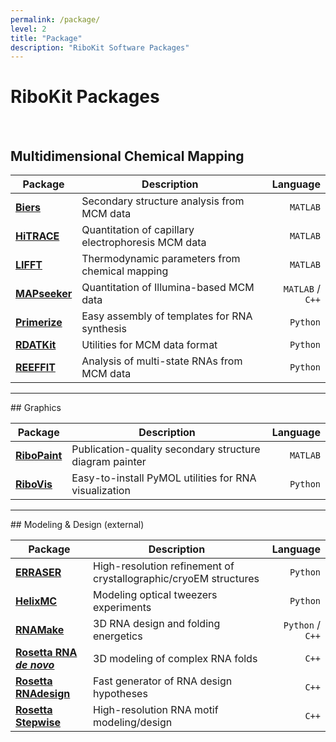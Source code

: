 ```yaml
---
permalink: /package/
level: 2
title: "Package"
description: "RiboKit Software Packages"
---
```


# RiboKit Packages

<br/>

## Multidimensional Chemical Mapping

| Package | Description | Language |
| --- | --- | ---: |
| [**Biers**](/Biers/) | Secondary structure analysis from MCM data  | `MATLAB` |
| [**HiTRACE**](/HiTRACE/) | Quantitation of capillary electrophoresis MCM data | `MATLAB` |
| [**LIFFT**](/LIFFT/) | Thermodynamic parameters from chemical mapping | `MATLAB` |
| [**MAPseeker**](/MAPseeker/) | Quantitation of Illumina-based MCM data | `MATLAB` / `C++` |
| [**Primerize**](/Primerize/) | Easy assembly of templates for RNA synthesis | `Python` |
| [**RDATKit**](/RDATKit/) | Utilities for MCM data format | `Python` |
| [**REEFFIT**](/REEFFIT/) | Analysis of multi-state RNAs from MCM data | `Python` |

<hr/>
## Graphics

| Package | Description | Language |
| --- | --- | ---: |
| [**RiboPaint**](/RiboPaint/) | Publication-quality secondary structure diagram painter | `MATLAB` |
| [**RiboVis**](/RiboVis/) | Easy-to-install PyMOL utilities for RNA visualization | `Python` |

<hr/>
## Modeling &amp; Design (external)

| Package | Description | Language |
| --- | --- | ---: |
| [**ERRASER**](/ERRASER/) | High-resolution refinement of crystallographic/cryoEM structures | `Python` |
| [**HelixMC**](/HelixMC/) | Modeling optical tweezers experiments | `Python` |
| [**RNAMake**](/RNAMake/) | 3D RNA design and folding energetics | `Python` / `C++` |
| [**Rosetta RNA _de novo_**](/RNAdenovo/) | 3D modeling of complex RNA folds  | `C++` |
| [**Rosetta RNAdesign**](/RNAdesign/) | Fast generator of RNA design hypotheses | `C++` |
| [**Rosetta Stepwise**](/Stepwise/) | High-resolution RNA motif modeling/design | `C++` |

